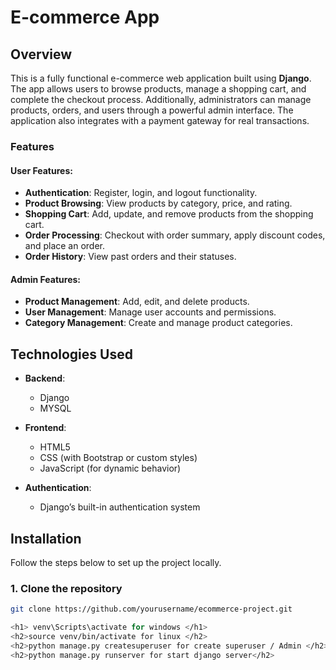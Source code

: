 # E-commerce App

## Overview

This is a fully functional e-commerce web application built using **Django**. The app allows users to browse products, manage a shopping cart, and complete the checkout process. Additionally, administrators can manage products, orders, and users through a powerful admin interface. The application also integrates with a payment gateway for real transactions.

### Features

#### User Features:
- **Authentication**: Register, login, and logout functionality.
- **Product Browsing**: View products by category, price, and rating.
- **Shopping Cart**: Add, update, and remove products from the shopping cart.
- **Order Processing**: Checkout with order summary, apply discount codes, and place an order.
- **Order History**: View past orders and their statuses.

#### Admin Features:
- **Product Management**: Add, edit, and delete products.
- **User Management**: Manage user accounts and permissions.
- **Category Management**: Create and manage product categories.

## Technologies Used

- **Backend**: 
  - Django
  - MYSQL 

- **Frontend**:
  - HTML5
  - CSS (with Bootstrap or custom styles)
  - JavaScript (for dynamic behavior)

- **Authentication**: 
  - Django’s built-in authentication system

 

## Installation

Follow the steps below to set up the project locally.

### 1. Clone the repository

```bash
git clone https://github.com/yourusername/ecommerce-project.git

<h1> venv\Scripts\activate for windows </h1>
<h2>source venv/bin/activate for linux </h2>
<h2>python manage.py createsuperuser for create superuser / Admin </h2>
<h2>python manage.py runserver for start django server</h2>

